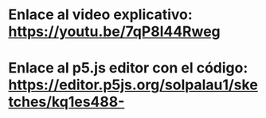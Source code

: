 # Enlace al video explicativo: https://youtu.be/7qP8l44Rweg
# Enlace al p5.js editor con el código: https://editor.p5js.org/solpalau1/sketches/kq1es488-

